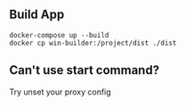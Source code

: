 ## Build App

```
docker-compose up --build
docker cp win-builder:/project/dist ./dist
```

## Can't use start command?

Try unset your proxy config
